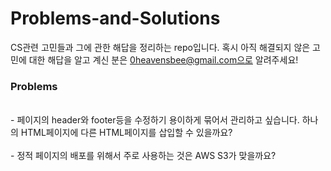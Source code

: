 # Problems-and-Solutions
CS관련 고민들과 그에 관한 해답을 정리하는 repo입니다.
혹시 아직 해결되지 않은 고민에 대한 해답을 알고 계신 분은 0heavensbee@gmail.com으로 알려주세요!

<h3> Problems </h3>
<br>
- 페이지의 header와 footer등을 수정하기 용이하게 묶어서 관리하고 싶습니다. 하나의 HTML페이지에 다른 HTML페이지를 삽입할 수 있을까요?
</br>
<br>
- 정적 페이지의 배포를 위해서 주로 사용하는 것은 AWS S3가 맞을까요?
</br>

